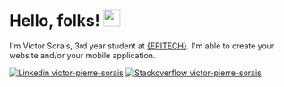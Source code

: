 # Hello, folks! <img src="https://raw.githubusercontent.com/MartinHeinz/MartinHeinz/master/wave.gif" width="30px">

<intro style="align: center;">I'm Victor Sorais, 3rd year student at [{EPITECH}](https://www.epitech.eu/fr/). I'm able to create your website and/or your mobile application.
</intro>

[![Linkedin victor-pierre-sorais](https://img.shields.io/badge/LinkedIn-0077B5?style=for-the-badge&logo=linkedin&logoColor=white)](https://www.linkedin.com/in/victor-pierre-sorais-1756a1185/)
[![Stackoverflow victor-pierre-sorais](https://img.shields.io/badge/Stack_Overflow-FE7A16?style=for-the-badge&logo=stack-overflow&logoColor=white)](https://stackoverflow.com/users/16548300/niewtone)


<!---
soraisv2/soraisv2 is a ✨ special ✨ repository because its `README.md` (this file) appears on your GitHub profile.
You can click the Preview link to take a look at your changes.
--->
